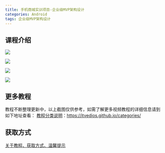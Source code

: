 ```yaml
---
title: 手机商城实训项目-企业级MVP架构设计
categories: Android
tags: 企业级MVP架构设计
---
```


## 课程介绍

![](http://oqn6ggw87.bkt.clouddn.com/企业级MVP架构设计1.png)

<!--more-->

![](http://oqn6ggw87.bkt.clouddn.com/企业级MVP架构设计2.png)

![](http://oqn6ggw87.bkt.clouddn.com/企业级MVP架构设计3.png)

![](http://oqn6ggw87.bkt.clouddn.com/企业级MVP架构设计4.png)

## 更多教程

教程不断整理更新中，以上截图仅供参考，如需了解更多视频教程的详细信息请到如下地址查看：
[教程分类说明](https://itvedios.github.io/categories/)：<https://itvedios.github.io/categories/>

## 获取方式

[关于教程、获取方式、温馨提示](https://itvedios.github.io/about/)